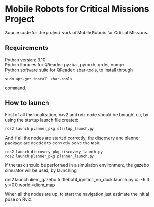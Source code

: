 
# Mobile Robots for Critical Missions Project

Source code for the project work of Mobile Robots for Critical Missions.




## Requirements

Python version: 3.10 <br />
Python libraries for QReader: pyzbar, pytorch, qrdet, numpy <br />
Python software suite for QReader: zbar-tools, to install through 
```
sudo apt-get install zbar-tools 
```
command.

## How to launch

First of all the localization, nav2 and rviz node should be brought up, by using the startup launch file created:
```
ros2 launch planner_pkg startup_launch.py
```
And if all the nodes are started correctly, the discovery and planner package are needed to correctly solve the task:
```
ros2 launch discovery_pkg discovery_launch.py
ros2 launch planner_pkg planner_launch.py
```
If the task should be performed in a simulation environment, the gazebo simulator will be used, by launching:

ros2 launch diem_gazebo turtlebot4_ignition_no_dock.launch.py x:=-6.3 y:=0.0 world:=diem_map

When all the nodes are up, to start the navigation just estimate the initial pose on Rviz.

